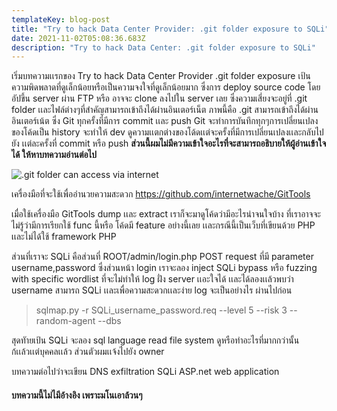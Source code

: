 ```yaml
---
templateKey: blog-post
title: "Try to hack Data Center Provider: .git folder exposure to SQLi"
date: 2021-11-02T05:08:36.683Z
description: "Try to hack Data Center: .git folder exposure to SQLi"
---
```

เริ่มบทความเเรกของ Try to hack Data Center Provider .git folder exposure เป้นความพิดพลาดที่ดูเล็กน้อยหรือเป็นความจงใจที่ดูเล็กน้อยมาก ซึ่งการ deploy source code โดยอัปขึ้น server ผ่าน FTP หรือ อาจจะ clone ลงไปใน server เลย ซึ่งความเสี่ยงจะอยู่ที่ .git folder เเละไฟล์ต่างๆที่สำคัญสามารถเข้าถึงได้ผ่านอินเตอร์เน็ต ภาพนี้คือ .git สามารถเข้าถึงได้ผ่านอินเตอร์เน้ต ซึ่ง Git ทุกครั้งที่มีการ commit เเละ push Git จะทำการบันทึกทุกๆการเปลี่ยนเปลงของโค้ดเป็น history จะทำให้ dev ดูความเเตกต่างของโด้ดเเต่จะครั้งที่มีการเปลี่ยนเปลงเเละกลับไปยัง เเต่ละครั้งที่ commit หรือ push **ส่วนนี้ผมไม่มีความเข้าใจอะไรที่จะสามารถอธิบายให้ผู้อ่านเข้าใจได้ ให้หาบทความอ่านต่อไป**

![.git folder can access via internet](/img/git-directorylisting.png)

 เครื่องมือที่จะใช้เพื่ออำนวยความสะดวก https://github.com/internetwache/GitTools

เมื่อใช้เครื่องมือ GitTools dump เเละ extract เราก็จะมาดูโค้ดว่ามีอะไรน่าจนใจบ้าง ที่เราอาจจะไม่รู้ว่ามีการเรียกใช้ func นี้หรือ โค้ดมี feature อย่างนี้เลย เเละกรณีนี้เป็นเว็บที่เขียนด้วย PHP เเละไม่ได้ใช้ framework PHP 

ส่วนที่เราจะ SQLi คือส่วนที่ ROOT/admin/login.php POST request ที่มี parameter username,password ซึ่งส่วนหน้า login เราจะลอง inject SQLi bypass หรือ fuzzing with specific wordlist ที่จะไม่ทำให้ log ฝั่ง server เเอะใจได้ เเละได้ลองเเล้วพบว่า username สามารถ SQLi เเละเพื่อความสะดวกเเละง่าย log จะเป็นอย่างไร ผ่านไปก่อน 

> sqlmap.py -r SQLi_username_password.req --level 5 --risk 3 --random-agent --dbs

สุดทัายเป้น SQLi จะลอง sql language read file system ดูหรือทำอะไรที่มากกว่านั้นก้เเล้วเเต่บุคคลเเล้ว ส่วนตัวผมเเจ้งไปยัง owner

บทความต่อไปว่าจะเขียน DNS exfiltration SQLi ASP.net web application

#### บทความนี้ไม่ไมีอ้างอิง เพราะมโนเอาล้วนๆ